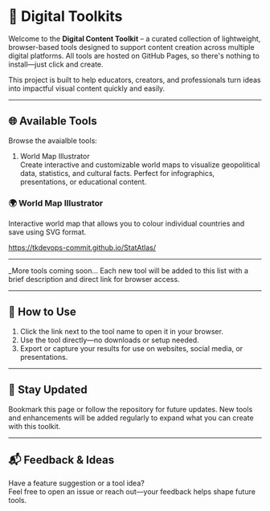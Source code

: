 # 🧰 Digital Toolkits

Welcome to the **Digital Content Toolkit** – a curated collection of lightweight, browser-based tools designed to support content creation across multiple digital platforms. All tools are hosted on GitHub Pages, so there's nothing to install—just click and create.

This project is built to help educators, creators, and professionals turn ideas into impactful visual content quickly and easily.

---

## 🌐 Available Tools

Browse the avaialble tools:

1. World Map Illustrator  
Create interactive and customizable world maps to visualize geopolitical data, statistics, and cultural facts. Perfect for infographics, presentations, or educational content.  

### 🌍 World Map Illustrator  
Interactive world map that allows you to colour individual countries and save using SVG format.  

https://tkdevops-commit.github.io/StatAtlas/

---

_More tools coming soon…
Each new tool will be added to this list with a brief description and direct link for browser access.

---

## 📌 How to Use

1. Click the link next to the tool name to open it in your browser.
2. Use the tool directly—no downloads or setup needed.
3. Export or capture your results for use on websites, social media, or presentations.

---

## 🙌 Stay Updated

Bookmark this page or follow the repository for future updates. New tools and enhancements will be added regularly to expand what you can create with this toolkit.

---

## 📬 Feedback & Ideas

Have a feature suggestion or a tool idea?  
Feel free to open an issue or reach out—your feedback helps shape future tools.
